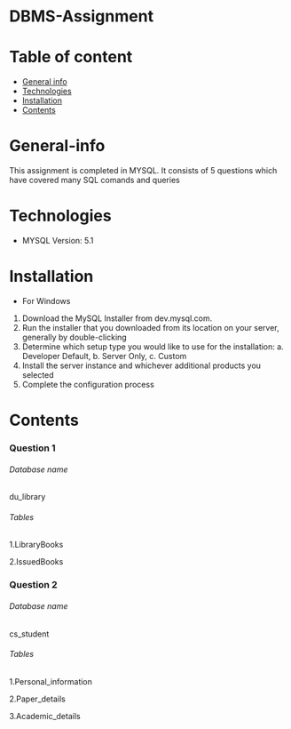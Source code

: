 # DBMS-Assignment

# Table of content
* [General info](#general-info)
* [Technologies](#technologies)
* [Installation](#installation)
* [Contents](#Contents)

# General-info
This assignment is completed in MYSQL. It consists of 5 questions which have covered many SQL comands and queries

# Technologies
* MYSQL Version: 5.1

# Installation
* For Windows
1. Download the MySQL Installer from dev.mysql.com.
2. Run the installer that you downloaded from its location on your server, generally by double-clicking
3. Determine which setup type you would like to use for the installation: 
a. Developer Default,
b. Server Only,
c. Custom
4. Install the server instance and whichever additional products you selected
5. Complete the configuration process

# Contents
### Question 1
###### Database name 
du_library
###### Tables
1.LibraryBooks

2.IssuedBooks
### Question 2
###### Database name
cs_student
###### Tables
1.Personal_information

2.Paper_details

3.Academic_details


